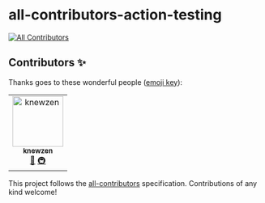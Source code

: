 # all-contributors-action-testing
[![All Contributors](https://img.shields.io/badge/all_contributors-1-orange.svg?style=flat-square)](#contributors)
## Contributors ✨

Thanks goes to these wonderful people ([emoji key](https://allcontributors.org/docs/en/emoji-key)):

<!-- ALL-CONTRIBUTORS-LIST:START - Do not remove or modify this section -->
<!-- prettier-ignore-start -->
<!-- markdownlint-disable -->
<table>
  <tr>
    <td align="center"><a href="https://github.com/knewzen"><img src="https://avatars2.githubusercontent.com/u/10774154?v=4" width="100px;" alt="knewzen"/><br /><sub><b>knewzen</b></sub></a><br /><a href="https://github.com/sinchang-bot/all-contributors-action-testing/commits?author=knewzen" title="Documentation">📖</a> <a href="#infra-knewzen" title="Infrastructure (Hosting, Build-Tools, etc)">🚇</a></td>
  </tr>
</table>

<!-- markdownlint-enable -->
<!-- prettier-ignore-end -->
<!-- ALL-CONTRIBUTORS-LIST:END -->

This project follows the [all-contributors](https://github.com/all-contributors/all-contributors) specification. Contributions of any kind welcome!
